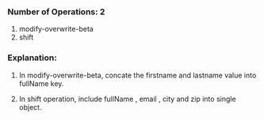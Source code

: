 ### Number of Operations: 2

1. modify-overwrite-beta
2. shift

### Explanation:

1. In modify-overwrite-beta, concate the firstname and lastname value into fullName key.

2. In shift operation, include fullName , email , city and zip into single object.
